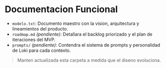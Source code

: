 # Documentacion Funcional

- `modelo.txt`: Documento maestro con la vision, arquitectura y lineamientos del producto.
- `roadmap.md` *(pendiente)*: Detallara el backlog priorizado y el plan de iteraciones del MVP.
- `prompts/` *(pendiente)*: Contendra el sistema de prompts y personalidad de Loki para cada contexto.

> Manten actualizada esta carpeta a medida que el diseno evoluciona.
